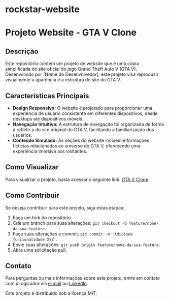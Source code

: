 # rockstar-website
 
# Projeto Website - GTA V Clone

## Descrição

Este repositório contém um projeto de website que é uma cópia simplificada do site oficial do jogo Grand Theft Auto V (GTA V). Desenvolvido por [Nome do Desenvolvedor], este projeto visa reproduzir visualmente a aparência e a estrutura do site do GTA V.

## Características Principais

- **Design Responsivo:** O website é projetado para proporcionar uma experiência de usuário consistente em diferentes dispositivos, desde desktops até dispositivos móveis.
- **Navegação Intuitiva:** A estrutura de navegação foi organizada de forma a refletir a do site original do GTA V, facilitando a familiarização dos usuários.
- **Conteúdo Simulado:** As seções do website incluem informações fictícias relacionadas ao universo do GTA V, oferecendo uma experiência imersiva aos visitantes.

## Como Visualizar

Para visualizar o projeto, basta acessar o seguinte link: [GTA V Clone](https://seu-link-aqui.com).

## Como Contribuir

Se deseja contribuir para este projeto, siga estas etapas:

1. Faça um fork do repositório.
2. Crie um branch para suas alterações: `git checkout -b feature/nome-da-sua-feature`.
3. Faça suas alterações e commit: `git commit -m 'Adiciona funcionalidade XYZ'`.
4. Envie suas alterações: `git push origin feature/nome-da-sua-feature`.
5. Abra uma solicitação pull.

## Contato

Para perguntas ou mais informações sobre este projeto, entre em contato com pLogicador via [e-mail](pedroemanuelsm0@gmail.com) ou [LinkedIn](https://www.linkedin.com/in/pedroesm/).

Este projeto é distribuído sob a licença MIT.
